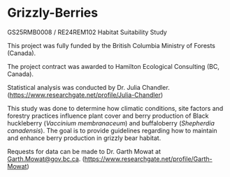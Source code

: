 # Grizzly-Berries
GS25RMB0008 / RE24REM102 Habitat Suitability Study

This project was fully funded by the British Columbia Ministry of Forests (Canada).

The project contract was awarded to Hamilton Ecological Consulting (BC, Canada).

Statistical analysis was conducted by Dr. Julia Chandler.
(https://www.researchgate.net/profile/Julia-Chandler)

This study was done to determine how climatic conditions, site factors and forestry practices influence plant cover and berry production of Black huckleberry (_Vaccinium membranaceum_) and buffaloberry (_Shepherdia canadensis_). The goal is to provide guidelines regarding how to maintain and enhance berry production in grizzly bear habitat.

Requests for data can be made to Dr. Garth Mowat at Garth.Mowat@gov.bc.ca.
(https://www.researchgate.net/profile/Garth-Mowat)
